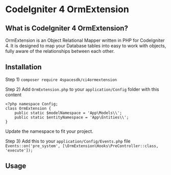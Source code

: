 # CodeIgniter 4 OrmExtension

## What is CodeIgniter 4 OrmExtension?
OrmExtension is an Object Relational Mapper written in PHP for CodeIgniter 4. 
It is designed to map your Database tables into easy to work with objects, fully aware of the relationships between each other.

## Installation
Step 1)
`composer require 4spacesdk/ci4ormextension`

Step 2)
Add `OrmExtension.php` to your `application/Config` folder with this content
```
<?php namespace Config;
class OrmExtension {
    public static $modelNamespace = 'App\Models\\';
    public static $entityNamespace = 'App\Entities\\';
}
```
Update the namespace to fit your project.

Step 3)
Add this to your `application/Config/Events.php` file
``Events::on('pre_system', [\OrmExtension\Hooks\PreController::class, 'execute']);``

## Usage
